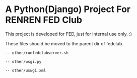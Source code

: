 A Python(Django) Project For RENREN FED Club
===
This project is developed for FED, just for internal use only. :)

These files should be moved to the parent dir of fedclub.

    -- other/runfedclubserver.sh
	
    -- other/wsgi.py

    -- other/uswgi.xml
